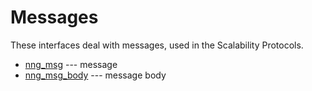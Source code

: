 # Messages

These interfaces deal with messages, used in the Scalability Protocols.

- [nng_msg](./nng_msg.md) --- message
- [nng_msg_body](./nng_msg_body.md) --- message body
